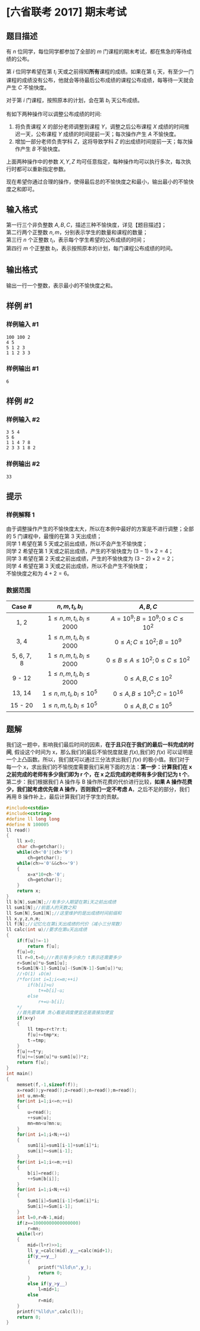 # [六省联考 2017] 期末考试

## 题目描述

有 $n$ 位同学，每位同学都参加了全部的 $m$ 门课程的期末考试，都在焦急的等待成绩的公布。

第 $i$ 位同学希望在第 $t_i$ 天或之前得知**所有**课程的成绩。如果在第 $t_i$ 天，有至少一门课程的成绩没有公布，他就会等待最后公布成绩的课程公布成绩，每等待一天就会产生 $C$ 不愉快度。

对于第 $i$ 门课程，按照原本的计划，会在第 $b_i$ 天公布成绩。

有如下两种操作可以调整公布成绩的时间:
1. 将负责课程 $X$ 的部分老师调整到课程 $Y$，调整之后公布课程 $X$ 成绩的时间推迟一天，公布课程 $Y$ 成绩的时间提前一天；每次操作产生 $A$ 不愉快度。
2. 增加一部分老师负责学科 $Z$，这将导致学科 $Z$ 的出成绩时间提前一天；每次操作产生 $B$ 不愉快度。

上面两种操作中的参数 $X, Y, Z$ 均可任意指定，每种操作均可以执行多次，每次执行时都可以重新指定参数。

现在希望你通过合理的操作，使得最后总的不愉快度之和最小，输出最小的不愉快度之和即可。

## 输入格式

第一行三个非负整数 $A, B, C$，描述三种不愉快度，详见【题目描述】；  
第二行两个正整数 $n, m$，分别表示学生的数量和课程的数量；  
第三行 $n$ 个正整数 $t_i$，表示每个学生希望的公布成绩的时间；  
第四行 $m$ 个正整数 $b_i$，表示按照原本的计划，每门课程公布成绩的时间。

## 输出格式

输出一行一个整数，表示最小的不愉快度之和。

## 样例 #1

### 样例输入 #1

```
100 100 2
4 5
5 1 2 3
1 1 2 3 3
```

### 样例输出 #1

```
6
```

## 样例 #2

### 样例输入 #2

```
3 5 4
5 6
1 1 4 7 8
2 3 3 1 8 2
```

### 样例输出 #2

```
33
```

## 提示

### 样例解释 1

由于调整操作产生的不愉快度太大，所以在本例中最好的方案是不进行调整；全部的 $5$ 门课程中，最慢的在第 $3$ 天出成绩；  
同学 $1$ 希望在第 $5$ 天或之前出成绩，所以不会产生不愉快度；  
同学 $2$ 希望在第 $1$ 天或之前出成绩，产生的不愉快度为 $(3 - 1) \times 2 = 4$；  
同学 $3$ 希望在第 $2$ 天或之前出成绩，产生的不愉快度为 $(3 - 2) \times 2 = 2$；  
同学 $4$ 希望在第 $3$ 天或之前出成绩，所以不会产生不愉快度；  
不愉快度之和为 $4 + 2 = 6$。

### 数据范围

| Case # | $n, m, t_i, b_i$ | $A, B, C$ |
|:-:|:-:|:-:|
| 1, 2 | $1 \leq n, m, t_i, b_i \leq 2000$ | $A = 10^9; B = 10^9; 0 \leq C \leq 10^2$ |
| 3, 4 | $1 \leq n, m, t_i, b_i \leq 2000$ | $0 \leq A; C \leq 10^2; B = 10^9$ |
| 5, 6, 7, 8 | $1 \leq n, m, t_i, b_i \leq 2000$ | $0 \leq B \leq A \leq 10^2; 0 \leq C \leq 10^2$ |
| 9 - 12 | $1 \leq n, m, t_i, b_i \leq 2000$ | $0 \leq A, B, C \leq 10^2$ |
| 13, 14 | $1 \leq n, m, t_i, b_i \leq 10^5$ | $0 \leq A, B \leq 10^5; C = 10^{16}$ |
| 15 - 20 | $1 \leq n, m, t_i, b_i \leq 10^5$ | $0 \leq A, B, C \leq 10^5$ |


## 题解
我们这一题中，影响我们最后时间的因素，**在于且只在于我们的最后一科完成的时间**, 假设这个时间为 x，那么我们的最后不愉悦度就是 $f(x)$,我们的 $f(x)$ 可以证明是一个上凸函数。所以，我们就可以通过三分法求出我们 $f(x)$ 的极小值。我们对于每一个 x，求出我们的不愉悦度需要我们采用下面的方法：**第一步：计算我们在 x 之前完成的老师有多少我们即为 r 个，在 x 之后完成的老师有多少我们记为 t 个**。第二步：我们根据我们 A 操作与 B 操作所花费的代价进行比较，**如果 A 操作花费少，我们就考虑优先做 A 操作，否则我们一定不考虑 A**，之后不足的部分，我们再用 B 操作补上，最后计算我们对于学生的贡献。

```cpp
#include<cstdio>
#include<cstring>
#define ll long long
#define N 100005
ll read()
{
    ll x=0;
    char ch=getchar();
    while(ch<'0'||ch>'9')
        ch=getchar();
    while(ch>='0'&&ch<='9')
    {
        x=x*10+ch-'0';
        ch=getchar();
    }
    return x;
}
ll b[N],sum[N];//有多少人期望在第i天之前出成绩
ll sum1[N];//前面人的天数之和
ll Sum[N],Sum1[N];//这里维护的是出成绩时间前缀和
ll x,y,z,n,m;
ll f[N];//记忆化在第i天出成绩的代价（减小三分常数）
ll calc(int u)//要求在第u天出成绩
{
    if(f[u]!=-1)
        return f[u];
    f[u]=0;
    ll r=0,t=0;//r表示有多少余力 t表示还需要多少
    r=Sum[u]*u-Sum1[u];
    t=Sum1[N-1]-Sum1[u]-(Sum[N-1]-Sum[u])*u;
    //↑O(1) ↓O(m)
    /*for(int i=1;i<=m;++i)
        if(b[i]>u)
            t+=b[i]-u;
        else
            r+=u-b[i];
    */
    //首先要填满 贪心看是调度便宜还是直接加便宜
    if(x<y)
    {
        ll tmp=r<t?r:t;
        f[u]+=tmp*x;
        t-=tmp;
    }
    f[u]+=t*y;
    f[u]+=(sum[u]*u-sum1[u])*z;
    return f[u];
}
int main()
{
    memset(f,-1,sizeof(f));
    x=read();y=read();z=read();n=read();m=read();
    int u,mn=N;
    for(int i=1;i<=n;++i)
    {
        u=read();
        ++sum[u];
        mn=mn<u?mn:u;
    }
    for(int i=1;i<N;++i)
    {
        sum1[i]=sum1[i-1]+sum[i]*i;
        sum[i]+=sum[i-1];
    }
    for(int i=1;i<=m;++i)
    {
        b[i]=read();
        ++Sum[b[i]];
    }
    for(int i=1;i<N;++i)
    {
        Sum1[i]=Sum1[i-1]+Sum[i]*i;
        Sum[i]+=Sum[i-1];
    }
    int l=0,r=N-1,mid;
    if(z==10000000000000000)
        r=mn;
    while(l<r)
    {
        mid=(l+r)>>1;
        ll y_=calc(mid),y__=calc(mid+1);
        if(y_==y__)
        {
            printf("%lld\n",y_);
            return 0;
        }
        else if(y_>y__)
            l=mid+1;
        else
            r=mid;
    }
    printf("%lld\n",calc(l));
    return 0;
}
```
